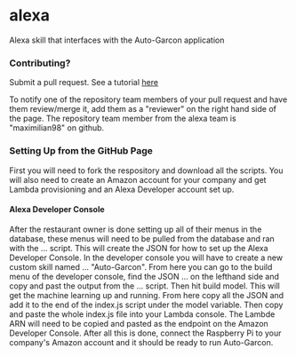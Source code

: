 # alexa
Alexa skill that interfaces with the Auto-Garcon application


### Contributing? 
 Submit a pull request. See a tutorial [here](https://zachmsorenson.github.io/tutorials/github)
 
 To notify one of the repository team members of your pull request and have them review/merge it, add them as a "reviewer" on the right hand side of the page. The repository team member from the alexa team is "maximilian98" on github.


### Setting Up from the GitHub Page
First you will need to fork the respository and download all the scripts. You will also need to create an Amazon account for your company and get Lambda provisioning and an Alexa Developer account set up. 

#### Alexa Developer Console
After the restaurant owner is done setting up all of their menus in the database, these menus will need to be pulled from the database and ran with the ... script. This will create the JSON for how to set up the Alexa Developer Console. In the developer console you will have to create a new custom skill named ... "Auto-Garcon". From here you can go to the build menu of the developer console, find the JSON ... on the lefthand side and copy and past the output from the ... script. Then hit build model. This will get the machine learning up and running. From here copy all the JSON and add it to the end of the index.js script under the model variable. Then copy and paste the whole index.js file into your Lambda console. The Lambde ARN will need to be copied and pasted as the endpoint on the Amazon Developer Console. After all this is done, connect the Raspberry Pi to your company's Amazon account and it should be ready to run Auto-Garcon.
